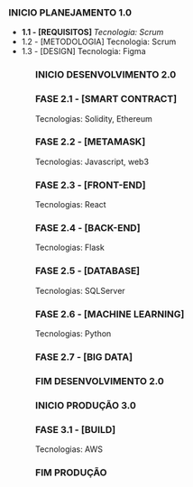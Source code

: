 ### INICIO PLANEJAMENTO 1.0
<ul>
  <li>
    <b>1.1 - [REQUISITOS] </b>
    <i> Tecnologia: Scrum </i>
  </li>
  <li>
   1.2 - [METODOLOGIA] 
   Tecnologia: Scrum
  </li> 
  
  <li>
    1.3 - [DESIGN] 
    Tecnologia: Figma
  </li>
 <ul>



### INICIO DESENVOLVIMENTO 2.0
### FASE 2.1 - [SMART CONTRACT] 
Tecnologias: Solidity, Ethereum



### FASE 2.2 - [METAMASK] 
Tecnologias: Javascript, web3



### FASE 2.3 - [FRONT-END] 
Tecnologias: React



### FASE 2.4 - [BACK-END] 
Tecnologias: Flask

### FASE 2.5 - [DATABASE] 
Tecnologias: SQLServer

### FASE 2.6 - [MACHINE LEARNING] 
Tecnologias: Python

### FASE 2.7 - [BIG DATA] 

### FIM DESENVOLVIMENTO 2.0

### INICIO PRODUÇÃO 3.0
### FASE 3.1 - [BUILD] 
Tecnologias: AWS


### FIM PRODUÇÃO  




